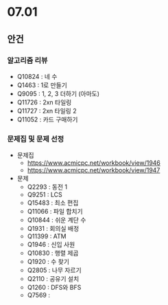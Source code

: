 # 07.01
## 안건
### 알고리즘 리뷰
- Q10824 : 네 수
- Q1463 : 1로 만들기
- Q9095 : 1, 2, 3 더하기 (아마도)
- Q11726 : 2xn 타일링
- Q11727 : 2xn 타일링 2
- Q11052 : 카드 구매하기

### 문제집 및 문제 선정
- 문제집
  - https://www.acmicpc.net/workbook/view/1946
  - https://www.acmicpc.net/workbook/view/1947
- 문제
  - Q2293 : 동전 1
  - Q9251 : LCS
  - Q15483 : 최소 편집
  - Q11066 : 파일 합치기
  - Q10844 : 쉬운 계단 수
  - Q1931 : 회의실 배정
  - Q11399 : ATM
  - Q1946 : 신입 사원
  - Q10830 : 행렬 제곱
  - Q1920 : 수 찾기
  - Q2805 : 나무 자르기
  - Q2110 : 공유기 설치
  - Q1260 : DFS와 BFS
  - Q7569 : 